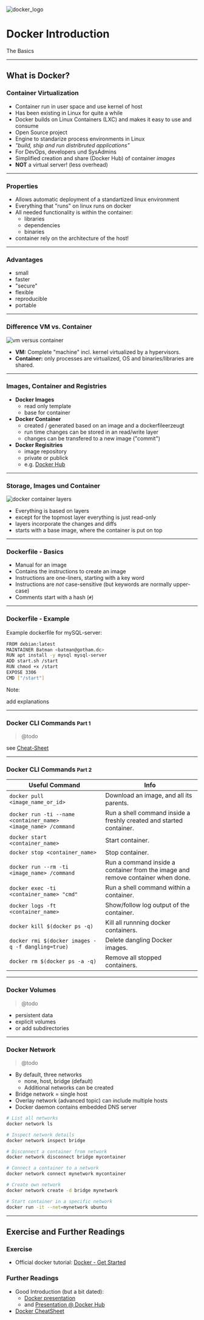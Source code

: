 ![docker_logo](./img/docker_logo.png)
# Docker Introduction

The Basics

---

## What is Docker?

### Container Virtualization

- Container run in user space and use kernel of host
- Has been existing in Linux for quite a while
- Docker builds on Linux Containers (LXC) and makes it easy to use and consume
- Open Source project
- Engine to standarize process environments in Linux
- *"build, ship and run distribruted applications"*
- For DevOps, developers und SysAdmins
- Simplified creation and share (Docker Hub) of container *images*
- **NOT** a virtual server! (less overhead)

---

### Properties

- Allows automatic deployment of a standartized linux environment
- Everything that "runs" on linux runs on docker
- All needed functionality is within the container:
  - libraries
  - dependencies
  - binaries
- container rely on the architecture of the host!

---

### Advantages

- small
- faster
- "secure"
- flexible
- reproducible
- portable

---

### Difference VM vs. Container

![vm versus container](./img/VMvsContainer.jpg)

- **VM:** Complete "machine" incl. kernel virtualized by a hypervisors.
- **Container:** only processes are virtualized, OS and binaries/libraries are shared.

---

### Images, Container and Registries

- **Docker Images**
  - read only template
  - base for container
- **Docker Container**
  - created / generated based on an image and a dockerfileerzeugt
  - run time changes can be stored in an read/write layer
  - changes can be transfered to a new image ("commit")
- **Docker Regisitries**
  - image repository
  - private or publick
  - e.g. [Docker Hub](https://hub.docker.com/)

---

### Storage, Images und Container

![docker container layers](./img/DockerLayers_sml.jpg)

- Everything is based on layers
- except for the topmost layer everything is just read-only
- layers incorporate the changes and diffs
- starts with a base image, where the container is put on top

---

### Dockerfile - Basics

- Manual for an image
- Contains the instructions to create an image
- Instructions are one-liners, starting with a key word
- Instructions are *not* case-sensitive (but keywords are normally upper-case)
- Comments start with a hash (`#`)

---

### Dockerfile  - Example

Example dockerﬁle for mySQL-server:

```bash
FROM debian:latest
MAINTAINER Batman <batman@gotham.dc>
RUN apt install -y mysql mysql-server
ADD start.sh /start
RUN chmod +x /start
EXPOSE 3306
CMD ["/start"]
```

Note:

add explanations

---

### Docker CLI Commands <small>Part 1</small>

> @todo

see [Cheat-Sheet](./cheat-sheets/docker-commands-cheat-sheet.pdf)

---

### Docker CLI Commands <small>Part 2</small>

| Useful Command                                               | Info                                                         |
| ------------------------------------------------------------ | ------------------------------------------------------------ |
| `docker pull <image_name_or_id>`                             | Download an image, and all its parents.                      |
| `docker run -ti --name <container_name> <image_name> /command` | Run a shell command inside a freshly created and started container. |
| `docker start <container_name>`                              | Start container.                                             |
| `docker stop <container_name>`                               | Stop container.                                              |
| `docker run --rm -ti <image_name> /command`                  | Run a command inside a container from the image and remove container when done. |
| `docker exec -ti <container_name> "cmd"`                     | Run a shell command within a container.                      |
| `docker logs -ft <container_name>`                           | Show/follow log output of the container.                     |
| `docker kill $(docker ps -q)`                                | Kill all runnning docker containers.                         |
| `docker rmi $(docker images -q -f dangling=true)`            | Delete dangling Docker images.                               |
| `docker rm $(docker ps -a -q)`                               | Remove all stopped containers.                               |

---

### Docker Volumes

> @todo

- persistent data
- explicit volumes
- or add subdirectories

---

### Docker Network

> @todo

- By default, three networks
  - none, host, bridge (default)
  - Additional networks can be created
- Bridge network = single host
- Overlay network (advanced topic) can include multiple hosts
- Docker daemon contains embedded DNS server

```bash
# List all networks
docker network ls

# Inspect network details
docker network inspect bridge

# Disconnect a container from network
docker network disconnect bridge mycontainer

# Connect a container to a network
docker network connect mynetwork mycontainer

# Create own network
docker network create -d bridge mynetwork

# Start container in a specific network
docker run -it --net=mynetwork ubuntu
```

---

## Exercise and Further Readings

### Exercise

- Official docker tutorial: [Docker - Get Started](https://docs.docker.com/get-started/)

### Further Readings

- Good Introduction (but a bit dated):
  - [Docker presentation](http://theodorosploumis.github.io/docker-presentation/#/)
  - and [Presentation @ Docker Hub](https://hub.docker.com/r/tplcom/docker-presentation)
- [Docker CheatSheet](https://www.jrebel.com/blog/docker-commands-cheat-sheet)

